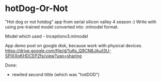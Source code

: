 # hotDog-Or-Not
"Hot dog or not hotdog" app from serial silicon valley 4 season :)
Write with using pre-trained model converted into .mlmodel format. 

Model which used - Inceptionv3.mlmodel

App demo post on google disk, because work with physical devices.
https://drive.google.com/file/d/1u6s_Q9CN8JAuil3U-SPIXXnKHDCEP2fs/view?usp=sharing

Done:
- rewited second tittle (which was "hotDOD")

